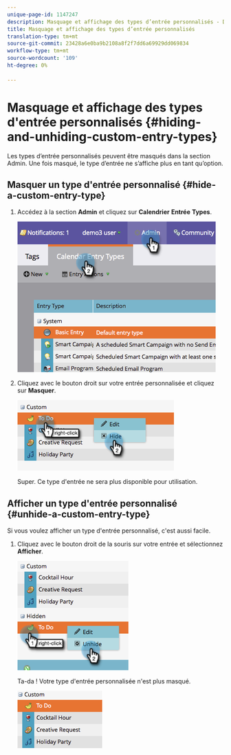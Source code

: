 ```yaml
---
unique-page-id: 1147247
description: Masquage et affichage des types d’entrée personnalisés - Documents marketing - Documentation du produit
title: Masquage et affichage des types d’entrée personnalisés
translation-type: tm+mt
source-git-commit: 23428a6e0ba9b2108a8f2f7dd6a69929dd069834
workflow-type: tm+mt
source-wordcount: '109'
ht-degree: 0%

---
```



# Masquage et affichage des types d&#39;entrée personnalisés {#hiding-and-unhiding-custom-entry-types}

Les types d’entrée personnalisés peuvent être masqués dans la section Admin. Une fois masqué, le type d’entrée ne s’affiche plus en tant qu’option.

## Masquer un type d&#39;entrée personnalisé {#hide-a-custom-entry-type}

1. Accédez à la section **Admin** et cliquez sur **Calendrier** **Entrée** **Types**.

   ![](assets/image2014-9-24-10-3a11-3a49.png)

1. Cliquez avec le bouton droit sur votre entrée personnalisée et cliquez sur **Masquer**.

   ![](assets/image2014-9-24-10-3a11-3a54.png)

   Super. Ce type d&#39;entrée ne sera plus disponible pour utilisation.

## Afficher un type d&#39;entrée personnalisé {#unhide-a-custom-entry-type}

Si vous voulez afficher un type d&#39;entrée personnalisé, c&#39;est aussi facile.

1. Cliquez avec le bouton droit de la souris sur votre entrée et sélectionnez **Afficher**.

   ![](assets/image2014-9-24-10-3a12-3a14.png)

   Ta-da ! Votre type d&#39;entrée personnalisée n&#39;est plus masqué.

   ![](assets/image2014-9-24-10-3a12-3a19.png)

